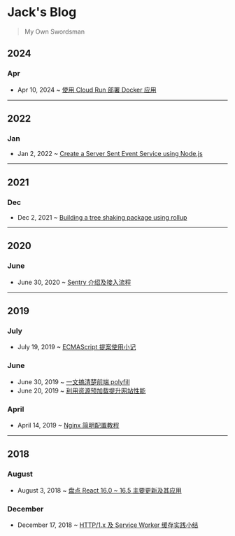 # Jack's Blog

> My Own Swordsman

## **2024**

### Apr

- Apr 10, 2024 ~ [使用 Cloud Run 部署 Docker 应用](https://github.com/chen86860/blog/issues/12)

---

## **2022**

### Jan

- Jan 2, 2022 ~ [Create a Server Sent Event Service using Node.js](https://github.com/chen86860/blog/issues/11)

---

## **2021**

### Dec

- Dec 2, 2021 ~ [Building a tree shaking package using rollup](https://github.com/chen86860/blog/issues/9)

---

## **2020**

### June

- June 30, 2020 ~ [Sentry 介绍及接入流程](https://github.com/chen86860/blog/issues/8)

---

## **2019**

### July

- July 19, 2019 ~ [ECMAScript 提案使用小记](https://github.com/chen86860/blog/issues/7)

### June

- June 30, 2019 ~ [一文搞清楚前端 polyfill](https://github.com/chen86860/blog/issues/6)
- June 20, 2019 ~ [利用资源预加载提升网站性能](https://github.com/chen86860/blog/issues/5)

### April

- April 14, 2019 ~ [Nginx 简明配置教程](https://github.com/chen86860/blog/issues/4)

---

## **2018**

### August

- August 3, 2018 ~ [盘点 React 16.0 ~ 16.5 主要更新及其应用](https://github.com/chen86860/blog/issues/2)

### December

- December 17, 2018 ~ [HTTP/1.x 及 Service Worker 缓存实践小结](https://github.com/chen86860/blog/issues/3)
